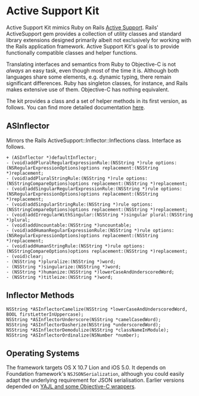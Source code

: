 # Active Support Kit

Active Support Kit mimics Ruby on Rails [Active Support][as]. Rails'
ActiveSupport gem provides a collection of utility classes and standard library
extensions designed primarily albeit not exclusively for working with the Rails
application framework. Active Support Kit's goal is to provide functionally
compatible classes and helper functions.

Translating interfaces and semantics from Ruby to Objective-C is not _always_ an
easy task, even though most of the time it is. Although both languages share
some elements, e.g. dynamic typing, there remain significant differences. Ruby
has singleton classes, for instance, and Rails makes extensive use of them.
Objective-C has nothing equivalent.

[as]:http://as.rubyonrails.org/

The kit provides a class and a set of helper methods in its first version, as
follows. You can find more detailed documentation
[here](http://royratcliffe.github.com/ActiveSupportKit/).

## ASInflector

Mirrors the Rails ActiveSupport::Inflector::Inflections class. Interface as follows.

	+ (ASInflector *)defaultInflector;
	- (void)addPluralRegularExpressionRule:(NSString *)rule options:(NSRegularExpressionOptions)options replacement:(NSString *)replacement;
	- (void)addPluralStringRule:(NSString *)rule options:(NSStringCompareOptions)options replacement:(NSString *)replacement;
	- (void)addSingularRegularExpressionRule:(NSString *)rule options:(NSRegularExpressionOptions)options replacement:(NSString *)replacement;
	- (void)addSingularStringRule:(NSString *)rule options:(NSStringCompareOptions)options replacement:(NSString *)replacement;
	- (void)addIrregularWithSingular:(NSString *)singular plural:(NSString *)plural;
	- (void)addUncountable:(NSString *)uncountable;
	- (void)addHumanRegularExpressionRule:(NSString *)rule options:(NSRegularExpressionOptions)options replacement:(NSString *)replacement;
	- (void)addHumanStringRule:(NSString *)rule options:(NSStringCompareOptions)options replacement:(NSString *)replacement;
	- (void)clear;
	- (NSString *)pluralize:(NSString *)word;
	- (NSString *)singularize:(NSString *)word;
	- (NSString *)humanize:(NSString *)lowerCaseAndUnderscoredWord;
	- (NSString *)titleize:(NSString *)word;

## Inflector Methods

	NSString *ASInflectorCamelize(NSString *lowerCaseAndUnderscoredWord, BOOL firstLetterInUppercase);
	NSString *ASInflectorUnderscore(NSString *camelCasedWord);
	NSString *ASInflectorDasherize(NSString *underscoredWord);
	NSString *ASInflectorDemodulize(NSString *classNameInModule);
	NSString *ASInflectorOrdinalize(NSNumber *number);

## Operating Systems

The framework targets OS X 10.7 Lion and iOS 5.0. It depends on Foundation
framework's `NSJSONSerialization`, although you could easily adapt the
underlying requirement for JSON serialisation. Earlier versions depended on
[YAJL and some Objective-C
wrappers](https://github.com/royratcliffe/yajl/tree/master/objc).
